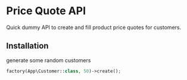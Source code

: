 # Price Quote API

Quick dummy API to create and fill product price quotes for customers.

## Installation

generate some random customers

```php
factory(App\Customer::class, 50)->create();
```
